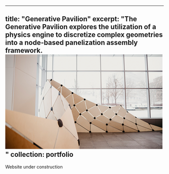 
---
title: "Generative Pavilion"
excerpt: "The Generative Pavilion explores the utilization of a physics engine to discretize complex geometries into a node-based panelization assembly framework. <br/><img src='/images/GDP.png'>"
collection: portfolio
---
Website under construction
